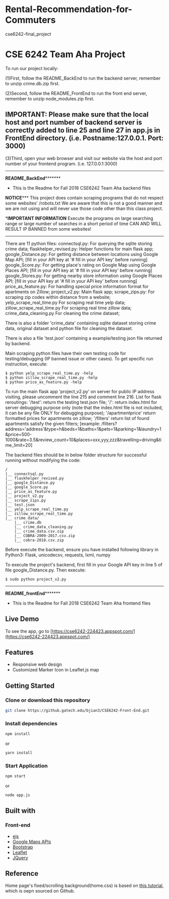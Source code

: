 # Rental-Recommendation-for-Commuters
cse6242-final_project
# CSE 6242 Team Aha Project

To run our project locally:

(1)First, follow the README_BackEnd to run the backend server, remember to unzip crime.db.zip first.

(2)Second, follow the README_FrontEnd to run the front end server, remember to unzip node_modules.zip first.
## IMPORTANT: Please make sure that the local host and port number of backend server is correctly added to line 25 and line 27 in app.js in FrontEnd directory. (i.e. Postname:127.0.0.1.  Port: 3000)

(3)Third, open your web browser and visit our website via the host and port number of your frontend program. (i.e. 127.0.0.1:3000)





*****************************************************************
**********************README_BackEnd*****************************
* This is the Readme for Fall 2018 CSE6242 Team Aha backend files

************NOTICE***************
This project does contain scraping programs
that do not respect some websites' /robots.txt
We are aware that this is not a good manner and 
we are not using and will never use those code 
other than this class project. 

***************IMPORTANT INFORMATION**************
Execute the programs on large searching range or 
large number of searches in a short period of time 
CAN AND WILL RESULT IP BANNED from some websites!
**************************************************

There are 11 python files: 
connectsql.py:				For querying the sqlite storing crime data;
flaskhelper_revised.py:		Helper functions for main flask app;
google_Distance.py: 		For getting distance between locations using Google Map API; [fill in your API key at '# fill in your API key' before running]
google_Score.py:			For getting place's rating on Google Map using Google Places API; [fill in your API key at '# fill in your API key' before running]
google_Stores.py:			For getting nearby store information using Google Places API; [fill in your API key at '# fill in your API key' before running]
price_as_feature.py:		For handling special price information format for apartments on Zillow;
project_v2.py:				Main flask app; 
scrape_zips.py:				For scraping zip codes within distance from a website; 
yelp_scrape_real_time.py 	For scraping real time yelp data;
zillow_scrape_real_time.py 	For scraping real time zillow data;
crime_data_cleaning.py 		For cleaning the crime dataset; 

There is also a folder 'crime_data' containing sqlite dataset storing crime data, original dataset and python file for cleaning the dataset. 

There is also a file 'test.json' containing a example/testing json file returned by backend. 

Main scraping python files have their own testing code for testing/debugging (IP banned issue or other cases). To get specific run instruction, execute:

	$ python yelp_scrape_real_time.py -help
	$ python zillow_scrape_real_time.py -help
	$ python price_as_feature.py -help

To run the main flask app 'project_v2.py' on server for public IP address visiting, please uncomment the line 215 and comment line 216. 
List for flask reroutings: 
'/test':			return the testing test.json file; 
'/':				return index.html for server debugging purpose only (note that the index.html file is not included, it can be any file ONLY for debugging purpose);
'/apartmentprice'	return formatted prices for apartments on zillow;
'/filters'			return list of found apartments satisfy the given filters; 
					[example: /filters?address='address'&type=h&beds=1&baths=1&pets=1&parking=1&laundry=1&price=500-1000&rate=3.5&review_count=10&places=xxx,yyy,zzz&travelling=driving&time_limit=20]

The backend files should be in below folder structure for successful running without modifying the code:

	/
	|__ connectsql.py
	|__ flaskhelper_revised.py
	|__ google_Distance.py
	|__ google_Score.py
	|__ price_as_feature.py
	|__ project_v2.py
	|__ scrape_zips.py
	|__ test.json
	|__ yelp_scrape_real_time.py
	|__ zillow_scrape_real_time.py
	|__ crime_data/
		|__ crime.db
		|__ crime_data_cleaning.py
		|__ crime_data.csv.zip
		|__ COBRA-2009-2017.csv.zip
		|__ cobra-2018.csv.zip


Before execute the backend, ensure you have installed following library in Python3: Flask, unicodecsv, requests, lxml, numpy

To execute the project's backend, first fill in your Google API key in line 5 of file google_Distance.py. Then execute: 
	
	$ sudo python project_v2.py








*****************************************************************
**********************README_frontEnd*****************************
* This is the Readme for Fall 2018 CSE6242 Team Aha frontend files
## Live Demo

To see the app, go to [https://cse6242-224423.appspot.com/](https://cse6242-224423.appspot.com/)

## Features

* Responsive web design
* Customized Marker Icon in Leaflet.js map
 
## Getting Started

### Clone or download this repository

```sh
git clone https://github.gatech.edu/bjian3/CSE6242-Front-End.git
```

### Install dependencies

```sh
npm install
```

or

```sh
yarn install
```

### Start Application

```sh
npm start
```

or

```sh
node app.js
```


## Built with

### Front-end

* [ejs](http://ejs.co/)
* [Google Maps APIs](https://developers.google.com/maps/)
* [Bootstrap](https://getbootstrap.com/docs/3.3/)
* [Leaflet](https://leafletjs.com)
* [JQuery](https://jquery.com/)

## Reference
Home page's fixed/scrolling background(home.css) is based on [this tutorial](https://github.com/CodyHouse/fixed-backgrounds), which is oepn sourced on Github.





